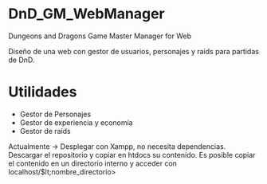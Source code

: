 # DnD_GM_WebManager
Dungeons and Dragons Game Master Manager for Web

<p>Diseño de una web con gestor de usuarios, personajes y raids para partidas de DnD.</p>

<h1>Utilidades</h1>

<ul>
  <li class="pendiente">Gestor de Personajes</li>
  <li class="pendiente">Gestor de experiencia y economía</li>
  <li class="pendiente">Gestor de raids</li>
</ul>

<p>
  Actualmente -> Desplegar con Xampp, no necesita dependencias.
  Descargar el repositorio y copiar en htdocs su contenido.
  Es posible copiar el contenido en un directorio interno y acceder con
  localhost/$lt;nombre_directorio>
</p>
